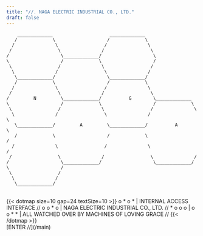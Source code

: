 ```yaml
---
title: "//. NAGA ELECTRIC INDUSTRIAL CO., LTD."
draft: false
---
```


```goat { .goat-small }
    _____________                     _____________
   /             \                   /             \
  /               \                 /               \
 /                 \               /                 \
/                   \_____________/                   \
\                   /             \                   /
 \                 /               \                 /
  \               /                 \               /
   \_____________/                   \_____________/
   /             \                   /             \
  /               \                 /               \
 /                 \               /                 \
/         N         \_____________/          G        \_____________
\                   /             \                   /             \
 \                 /               \                 /               \
  \               /                 \               /                 \
   \_____________/         A         \_____________/          A        \
   /             \                   /             \                   /
  /               \                 /               \                 /
 /                 \               /                 \               /
/                   \_____________/                   \_____________/
\                   /
 \                 /
  \               /
   \_____________/
```
<br>
{{< dotmap size=10 gap=24 textSize=10 >}}
o * o * | INTERNAL ACCESS INTERFACE //
o o * o | NAGA ELECTRIC INDUSTRIAL CO., LTD. //
* o o o |
o o * * | ALL WATCHED OVER BY MACHINES OF LOVING GRACE //
{{< /dotmap >}}
<br>
[ENTER //](/main)

